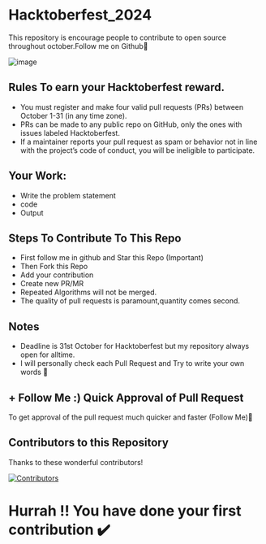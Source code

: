# Hacktoberfest_2024
This repository is encourage people to contribute to open source throughout october.Follow me on Github🙊

![image](https://github.com/user-attachments/assets/87d213ea-935b-4484-ac3d-8fcc13a53cf6)

## Rules To earn your Hacktoberfest reward.

* You must register and make four valid pull requests (PRs) between October 1-31 (in any time zone).
* PRs can be made to any public repo on GitHub, only the ones with issues labeled Hacktoberfest.
* If a maintainer reports your pull request as spam or behavior not in line with the project’s code of conduct, you will be ineligible to participate.

## Your Work:

* Write the problem statement
* code
* Output

## Steps To Contribute To This Repo

* First follow me in github and Star this Repo (Important)
* Then Fork this Repo
* Add your contribution
* Create new PR/MR
* Repeated Algorithms will not be merged.
* The quality of pull requests is paramount,quantity comes second.

## Notes
* Deadline is 31st October for Hacktoberfest but my repository always open for alltime.
* I will personally check each Pull Request and Try to write your own words 🙂

## + Follow Me :) Quick Approval of Pull Request
To get approval of the pull request much quicker and faster (Follow Me)🚀

## Contributors to this Repository

Thanks to these wonderful contributors!

[![Contributors](https://contrib.rocks/image?repo=abhisek247767/LeetCode2024-6Companies30Days)](https://github.com/abhisek247767/LeetCode2024-6Companies30Days/graphs/contributors)


# Hurrah !! You have done your first contribution ✔️

